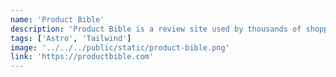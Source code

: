 ```yaml
---
name: 'Product Bible'
description: 'Product Bible is a review site used by thousands of shoppers each month. It offers detailed guides on tech, style, and home to help them make more informed purchasing decisions.'
tags: ['Astro', 'Tailwind']
image: '../../../public/static/product-bible.png'
link: 'https://productbible.com'
---
```

